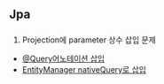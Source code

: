 ## Jpa

### 
1. Projection에 parameter 상수 삽입 문제
* [@Query어노테이션 삽입](src/main/java/com/chaibin/practice/repository/StudentRepository.java)
* [EntityManager nativeQuery로 삽입](src/main/java/com/chaibin/practice/repository/StudentRepositoryCustom.java)